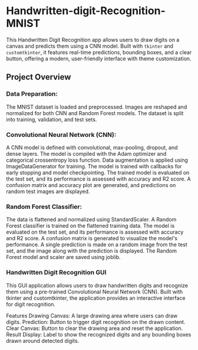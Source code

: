 # Handwritten-digit-Recognition-MNIST
This Handwritten Digit Recognition app allows users to draw digits on a canvas and predicts them using a CNN model. Built with `tkinter` and `customtkinter`, it features real-time predictions, bounding boxes, and a clear button, offering a modern, user-friendly interface with theme customization.

## Project Overview
### Data Preparation:

The MNIST dataset is loaded and preprocessed.
Images are reshaped and normalized for both CNN and Random Forest models.
The dataset is split into training, validation, and test sets.

### Convolutional Neural Network (CNN):
A CNN model is defined with convolutional, max-pooling, dropout, and dense layers.
The model is compiled with the Adam optimizer and categorical crossentropy loss function.
Data augmentation is applied using ImageDataGenerator for training.
The model is trained with callbacks for early stopping and model checkpointing.
The trained model is evaluated on the test set, and its performance is assessed with accuracy and R2 score.
A confusion matrix and accuracy plot are generated, and predictions on random test images are displayed.

### Random Forest Classifier:
The data is flattened and normalized using StandardScaler.
A Random Forest classifier is trained on the flattened training data.
The model is evaluated on the test set, and its performance is assessed with accuracy and R2 score.
A confusion matrix is generated to visualize the model's performance.
A single prediction is made on a random image from the test set, and the image along with the prediction is displayed.
The Random Forest model and scaler are saved using joblib.


### Handwritten Digit Recognition GUI
This GUI application allows users to draw handwritten digits and recognize them using a pre-trained Convolutional Neural Network (CNN). Built with tkinter and customtkinter, the application provides an interactive interface for digit recognition.

Features
Drawing Canvas: A large drawing area where users can draw digits.
Prediction: Button to trigger digit recognition on the drawn content.
Clear Canvas: Button to clear the drawing area and reset the application.
Result Display: Label to show the recognized digits and any bounding boxes drawn around detected digits.
